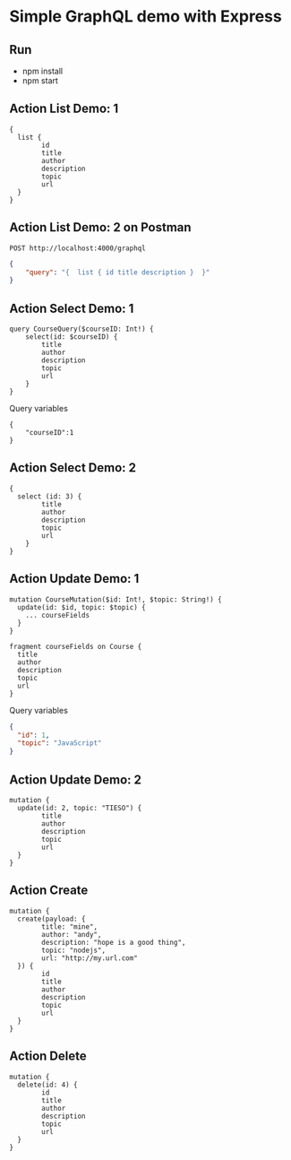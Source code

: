 # Simple GraphQL demo with Express

## Run
- npm install
- npm start

## Action List Demo: 1
```
{
  list { 
		id
		title
		author
		description
		topic
		url
  }
}
```

## Action List Demo: 2 on Postman
```
POST http://localhost:4000/graphql
```
```json
{
    "query": "{  list { id title description }  }"
}
```

## Action Select Demo: 1
```
query CourseQuery($courseID: Int!) {
    select(id: $courseID) {
        title
        author
        description
        topic
        url
    }
}
```
Query variables
```
{ 
    "courseID":1
}
```

## Action Select Demo: 2
```
{
  select (id: 3) {
        title
        author
        description
        topic
        url
    }
}
```

## Action Update Demo: 1
```
mutation CourseMutation($id: Int!, $topic: String!) {
  update(id: $id, topic: $topic) {
    ... courseFields
  }
}

fragment courseFields on Course {
  title
  author
  description
  topic
  url
}
```
Query variables
```json
{
  "id": 1,
  "topic": "JavaScript"
}
```

## Action Update Demo: 2
```
mutation {
  update(id: 2, topic: "TIESO") {
		title
		author
		description
		topic
		url
  }
}
```

## Action Create
```
mutation {
  create(payload: {
		title: "mine",
		author: "andy",
		description: "hope is a good thing",
		topic: "nodejs",
		url: "http://my.url.com"
  }) {
		id
		title
		author
		description
		topic
		url
  }
}
```

## Action Delete
```
mutation {
  delete(id: 4) {
		id
		title
		author
		description
		topic
		url
  }
}
```
